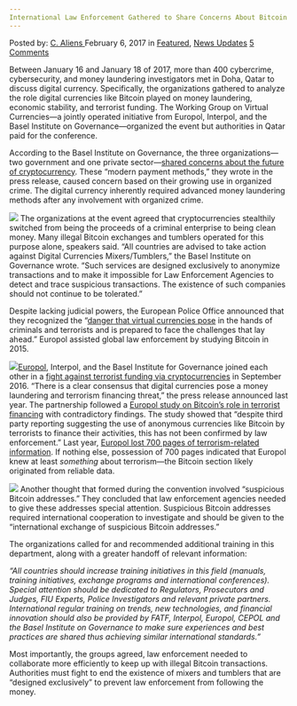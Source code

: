 ```yaml
---
International Law Enforcement Gathered to Share Concerns About Bitcoin and Money Laundering
---
```

<article class="post-listing post-17991 post type-post status-publish format-standard has-post-thumbnail hentry  tag-bitcoin tag-concerns tag-enforcement tag-gathered tag-international tag-laundering tag-law tag-money tag-share">
    <div class="post-inner">
        <span>Posted by: <a href="https://www.deepdotweb.com/author/caliens/" title="">C. Aliens </a></span>
    <span>February 6, 2017</span>
    <span>in <a href="https://www.deepdotweb.com/category/deepdot-news/" rel="category tag">Featured</a>, <a href="https://www.deepdotweb.com/category/news-updates/" rel="category tag">News Updates</a></span>
    <span><a href="https://www.deepdotweb.com/2017/02/06/international-law-enforcement-gathered-share-concerns-bitcoin-money-laundering/#comments">5 Comments</a></span>
    </p>
    <div class="clear"></div>
    <div class="entry">
    <p>Between January 16 and January 18 of 2017, more than 400 cybercrime, cybersecurity, and money laundering investigators met in Doha, Qatar to discuss digital currency. Specifically, the organizations gathered to analyze the role digital currencies like Bitcoin played on money laundering, economic stability, and terrorist funding. The Working Group on Virtual Currencies—a jointly operated initiative from Europol, Interpol, and the Basel Institute on Governance—organized the event but authorities in Qatar paid for the conference.</p>
    <p>According to the Basel Institute on Governance, the three organizations—two government and one private sector—<a href="https://www.baselgovernance.org/news/global-conference-countering-money-laundering-and-digital-currencies">shared concerns about the future of cryptocurrency</a>. These “modern payment methods,” they wrote in the press release, caused concern based on their growing use in organized crime. The digital currency inherently required advanced money laundering methods after any involvement with organized crime.</p>
    <p><img class="wp-image-17995 aligncenter" src="https://www.deepdotweb.com/wp-content/uploads/2017/02/word-image.jpeg" srcset="https://www.deepdotweb.com/wp-content/uploads/2017/02/word-image.jpeg 770w, https://www.deepdotweb.com/wp-content/uploads/2017/02/word-image-300x186.jpeg 300w" sizes="(max-width: 770px) 100vw, 770px"/> The organizations at the event agreed that cryptocurrencies stealthily switched from being the proceeds of a criminal enterprise to being clean money. Many illegal Bitcoin exchanges and tumblers operated for this purpose alone, speakers said. “All countries are advised to take action against Digital Currencies Mixers/Tumblers,” the Basel Institute on Governance wrote. “Such services are designed exclusively to anonymize transactions and to make it impossible for Law Enforcement Agencies to detect and trace suspicious transactions. The existence of such companies should not continue to be tolerated.”</p>
    <p>Despite lacking judicial powers, the European Police Office announced that they recognized the “<a href="https://www.europol.europa.eu/newsroom/news/global-conference-countering-money-laundering-and-misuse-of-digital-currencies">danger that virtual currencies pose</a> in the hands of criminals and terrorists and is prepared to face the challenges that lay ahead.” Europol assisted global law enforcement by studying Bitcoin in 2015.</p>
    <p><img class="wp-image-17996" src="https://www.deepdotweb.com/wp-content/uploads/2017/02/word-image-1.jpeg" srcset="https://www.deepdotweb.com/wp-content/uploads/2017/02/word-image-1.jpeg 1431w, https://www.deepdotweb.com/wp-content/uploads/2017/02/word-image-1-300x238.jpeg 300w, https://www.deepdotweb.com/wp-content/uploads/2017/02/word-image-1-1024x811.jpeg 1024w" sizes="(max-width: 1431px) 100vw, 1431px"/><a href="https://www.deepdotweb.com/tag/europol/">Europol</a>, Interpol, and the Basel Institute for Governance joined each other in a <a href="https://www.deepdotweb.com/2016/09/22/europol-interpol-join-forces-fight-bitcoin-money-laundering/">fight against terrorist funding via cryptocurrencies</a> in September 2016. “There is a clear consensus that digital currencies pose a money laundering and terrorism financing threat,” the press release announced last year. The partnership followed a <a href="https://www.scribd.com/document/337343286/Europol-Bitcoin-Terrorism">Europol study on Bitcoin’s role in terrorist financing</a> with contradictory findings. The study showed that “despite third party reporting suggesting the use of anonymous currencies like Bitcoin by terrorists to finance their activities, this has not been confirmed by law enforcement.” Last year, <a href="https://www.deepdotweb.com/2016/12/10/700-pages-terrorism-data-stolen-leaked-europol/">Europol lost 700 pages of terrorism-related information</a>. If nothing else, possession of 700 pages indicated that Europol knew at least <em>something</em> about terrorism—the Bitcoin section likely originated from reliable data.</p>
    <p><img class="wp-image-17997 aligncenter" src="https://www.deepdotweb.com/wp-content/uploads/2017/02/word-image-2.jpeg" srcset="https://www.deepdotweb.com/wp-content/uploads/2017/02/word-image-2.jpeg 649w, https://www.deepdotweb.com/wp-content/uploads/2017/02/word-image-2-300x73.jpeg 300w" sizes="(max-width: 649px) 100vw, 649px"/> Another thought that formed during the convention involved “suspicious Bitcoin addresses.” They concluded that law enforcement agencies needed to give these addresses special attention. Suspicious Bitcoin addresses required international cooperation to investigate and should be given to the “international exchange of suspicious Bitcoin addresses.”</p>
    <p>The organizations called for and recommended additional training in this department, along with a greater handoff of relevant information:</p>
    <p><em>“All countries should increase training initiatives in this field (manuals, training initiatives, exchange programs and international conferences). Special attention should be dedicated to Regulators, Prosecutors and Judges, FIU Experts, Police Investigators and relevant private partners. International regular training on trends, new technologies, and financial innovation should also be provided by FATF, Interpol, Europol, CEPOL and the Basel Institute on Governance to make sure experiences and best practices are shared thus achieving similar international standards.”</em></p>
    <p>Most importantly, the groups agreed, law enforcement needed to collaborate more efficiently to keep up with illegal Bitcoin transactions. Authorities must fight to end the existence of mixers and tumblers that are “designed exclusively” to prevent law enforcement from following the money.</p>
    </div>
    <span style="display:none"><a href="https://www.deepdotweb.com/tag/bitcoin/" rel="tag">bitcoin</a> <a href="https://www.deepdotweb.com/tag/concerns/" rel="tag">concerns</a> <a href="https://www.deepdotweb.com/tag/enforcement/" rel="tag">enforcement</a> <a href="https://www.deepdotweb.com/tag/gathered/" rel="tag">gathered</a> <a href="https://www.deepdotweb.com/tag/international/" rel="tag">international</a> <a href="https://www.deepdotweb.com/tag/laundering/" rel="tag">laundering</a> <a href="https://www.deepdotweb.com/tag/law/" rel="tag">law</a> <a href="https://www.deepdotweb.com/tag/money/" rel="tag">money</a> <a href="https://www.deepdotweb.com/tag/share/" rel="tag">share</a></span> <span style="display:none" class="updated">2017-02-06</span>
    <div style="display:none" class="vcard author" itemprop="author" itemscope itemtype="http://schema.org/Person"><strong class="fn" itemprop="name"><a href="https://www.deepdotweb.com/author/caliens/" title="Posts by C. Aliens" rel="author">C. Aliens</a></strong></div>
    </div>
</article>

